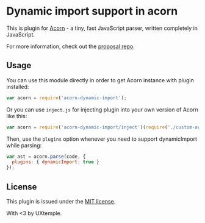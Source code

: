 # Dynamic import support in acorn

This is plugin for [Acorn](http://marijnhaverbeke.nl/acorn/) - a tiny, fast JavaScript parser, written completely in JavaScript.

For more information, check out the [proposal repo](https://github.com/tc39/proposal-dynamic-import).

## Usage

You can use this module directly in order to get Acorn instance with plugin installed:

```javascript
var acorn = require('acorn-dynamic-import');
```

Or you can use `inject.js` for injecting plugin into your own version of Acorn like this:

```javascript
var acorn = require('acorn-dynamic-import/inject')(require('./custom-acorn'));
```

Then, use the `plugins` option whenever you need to support dynamicImport while parsing:

```javascript
var ast = acorn.parse(code, {
  plugins: { dynamicImport: true }
});
```
## License

This plugin is issued under the [MIT license](./LICENSE).

With <3 by UXtemple.
